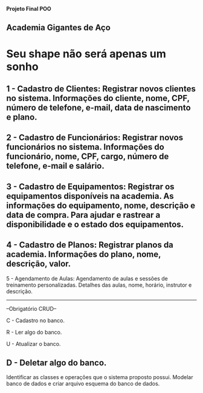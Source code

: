 __Projeto Final POO__

## Academia Gigantes de Aço
# Seu shape não será apenas um sonho

1 - Cadastro de Clientes: Registrar novos clientes no sistema. Informações do cliente, nome, CPF, número de telefone, e-mail, data de nascimento e plano.
------------------------------------------------------------
2 - Cadastro de Funcionários: Registrar novos funcionários no sistema. Informações do funcionário, nome, CPF, cargo, número de telefone, e-mail  e salário.
------------------------------------------------------------
3 - Cadastro de Equipamentos: Registrar os equipamentos disponíveis na academia. As informações do equipamento, nome, descrição e data de compra. Para ajudar e rastrear a disponibilidade e o estado dos equipamentos.
------------------------------------------------------------
4 - Cadastro de Planos: Registrar planos da academia. Informações do plano, nome, descrição, valor.
------------------------------------------------------------
5 - Agendamento de Aulas: Agendamento de aulas e sessões de treinamento personalizadas. Detalhes das aulas, nome, horário, instrutor e descrição.

------------------------------------------------------------
–Obrigatório CRUD–

C - Cadastro no banco.

R - Ler algo do banco.

U - Atualizar o banco.

D - Deletar algo do banco.
------------------------------------------------------------

Identificar as classes e operações que o sistema proposto possui.
Modelar banco de dados e criar arquivo esquema do banco de dados.
